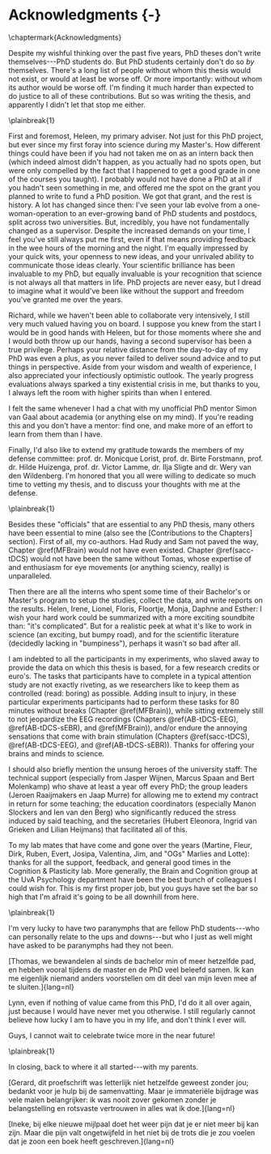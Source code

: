 # Acknowledgments {-}
\chaptermark{Acknowledgments}

Despite my wishful thinking over the past five years, PhD theses don't write themselves---PhD students do. But PhD students certainly don't do so _by_ themselves. There's a long list of people without whom this thesis would not exist, or would at least be worse off. Or more importantly: without whom its author would be worse off. I'm finding it much harder than expected to do justice to all of these contributions. But so was writing the thesis, and apparently I didn't let that stop me either.

\plainbreak{1}
<br>

First and foremost, Heleen, my primary adviser. Not just for this PhD project, but ever since my first foray into science during my Master's. How different things could have been if you had not taken me on as an intern back then (which indeed almost didn't happen, as you actually had no spots open, but were only compelled by the fact that I happened to get a good grade in one of the courses you taught). I probably would not have done a PhD at all if you hadn't seen something in me, and offered me the spot on the grant you planned to write to fund a PhD position. We got that grant, and the rest is history.  A lot has changed since then: I've seen your lab evolve from a one-woman-operation to an ever-growing band of PhD students and postdocs, split across two universities. But, incredibly, you have not fundamentally changed as a supervisor. Despite the increased demands on your time, I feel you've still always put me first, even if that means providing feedback in the wee hours of the morning and the night. I'm equally impressed by your quick wits, your openness to new ideas, and your unrivaled ability to communicate those ideas clearly. Your scientific brilliance has been invaluable to my PhD, but equally invaluable is your recognition that science is not always all that matters in life. PhD projects are never easy, but I dread to imagine what it would've been like without the support and freedom you've granted me over the years.

Richard, while we haven't been able to collaborate very intensively, I still very much valued having you on board. I suppose you knew from the start I would be in good hands with Heleen, but for those moments where she and I would both throw up our hands, having a second supervisor has been a true privilege. Perhaps your relative distance from the day-to-day of my PhD was even a plus, as you never failed to deliver sound advice and to put things in perspective. Aside from your wisdom and wealth of experience, I also appreciated your infectiously optimistic outlook. The yearly progress evaluations always sparked a tiny existential crisis in me, but thanks to you, I always left the room with higher spirits than when I entered.

I felt the same whenever I had a chat with my unofficial PhD mentor Simon van Gaal about academia (or anything else on my mind). If you're reading this and you don't have a mentor: find one, and make more of an effort to learn from them than I have.

Finally, I'd also like to extend my gratitude towards the members of my defense committee: prof. dr. Monicque Lorist, prof. dr. Birte Forstmann, prof. dr. Hilde Huizenga, prof. dr. Victor Lamme, dr. Ilja Sligte and dr. Wery van den Wildenberg. I'm honored that you all were willing to dedicate so much time to vetting my thesis, and to discuss your thoughts with me at the defense.

\plainbreak{1}
<br>

Besides these "officials" that are essential to any PhD thesis, many others have been essential to mine (also see the [Contributions to the Chapters] section). First of all, my co-authors. Had Rudy and Sam not paved the way, Chapter \@ref(MFBrain) would not have even existed. Chapter \@ref(sacc-tDCS) would not have been the same without Tomas, whose expertise of and enthusiasm for eye movements (or anything sciency, really) is unparalleled.

Then there are all the interns who spent some time of their Bachelor's or Master's program to setup the studies, collect the data, and write reports on the results. Helen, Irene, Lionel, Floris, Floortje, Monja, Daphne and Esther: I wish your hard work could be summarized with a more exciting soundbite than: "it's complicated". But for a realistic peek at what it's like to work in science (an exciting, but bumpy road), and for the scientific literature (decidedly lacking in "bumpiness"), perhaps it wasn't so bad after all.

I am indebted to all the participants in my experiments, who slaved away to provide the data on which this thesis is based, for a few research credits or euro's. The tasks that participants have to complete in a typical attention study are not exactly riveting, as we researchers like to keep them as controlled (read: boring) as possible. Adding insult to injury, in these particular experiments participants had to perform these tasks for 80 minutes without breaks (Chapter \@ref(MFBrain)), while sitting extremely still to not jeopardize the EEG recordings (Chapters \@ref(AB-tDCS-EEG), \@ref(AB-tDCS-sEBR), and \@ref(MFBrain)), and/or endure the annoying sensations that come with brain stimulation (Chapters \@ref(sacc-tDCS), \@ref(AB-tDCS-EEG), and \@ref(AB-tDCS-sEBR)). Thanks for offering your brains and minds to science.

I should also briefly mention the unsung heroes of the university staff: The technical support (especially from Jasper Wijnen, Marcus Spaan and Bert Molenkamp) who shave at least a year off every PhD; the group leaders (Jeroen Raaijmakers en Jaap Murre) for allowing me to extend my contract in return for some teaching; the education coordinators (especially Manon Slockers and Ien van den Berg) who significantly reduced the stress induced by said teaching, and the secretaries (Hubert Eleonora, Ingrid van Grieken and Lilian Heijmans) that facilitated all of this.

To my lab mates that have come and gone over the years (Martine, Fleur, Dirk, Ruben, Evert, Josipa, Valentina, Jim, and "OGs" Marlies and Lotte): thanks for all the support, feedback, and general good times in the Cognition & Plasticity lab. More generally, the Brain and Cognition group at the UvA Psychology department have been the best bunch of colleagues I could wish for. This is my first proper job, but you guys have set the bar so high that I'm afraid it's going to be all downhill from here.

\plainbreak{1}
<br>

I'm very lucky to have two paranymphs that are fellow PhD students---who can personally relate to the ups and downs---but who I just as well might have asked to be paranymphs had they not been.

[Thomas, we bewandelen al sinds de bachelor min of meer hetzelfde pad, en hebben vooral tijdens de master en de PhD veel beleefd samen. Ik kan me eigenlijk niemand anders voorstellen om dit deel van mijn leven mee af te sluiten.]{lang=nl}

Lynn, even if nothing of value came from this PhD, I'd do it all over again, just because I would have never met you otherwise. I still regularly cannot believe how lucky I am to have you in my life, and don't think I ever will.

Guys, I cannot wait to celebrate twice more in the near future! 

\plainbreak{1}
<br>

In closing, back to where it all started---with my parents. 

[Gerard, dit proefschrift was letterlijk niet hetzelfde geweest zonder jou; bedankt voor je hulp bij de samenvatting. Maar je immateriële bijdrage was vele malen belangrijker: ik was nooit zover gekomen zonder je belangstelling en rotsvaste vertrouwen in alles wat ik doe.]{lang=nl}

[Ineke, bij elke nieuwe mijlpaal doet het weer pijn dat je er niet meer bij kan zijn. Maar die pijn valt ongetwijfeld in het niet bij de trots die je zou voelen dat je zoon een boek heeft geschreven.]{lang=nl}
